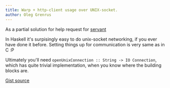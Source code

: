 ```yaml
---
title: Warp + http-client usage over UNIX-socket. 
author: Oleg Grenrus
---
```


As a partial solution for help request for
[servant](https://github.com/haskell-servant/servant/issues/537)

In Haskell it's surpisingly easy to do unix-socket networking, if you ever have
done it before.  Setting things up for communication is very same as in C :P

Ultimately you'll need `openUnixConnection :: String -> IO Connection`, which
has quite trivial implementation, when you know where the building blocks are.

[Gist source](https://gist.github.com/phadej/b78d95b4107e4828119f33cebf38912f)
